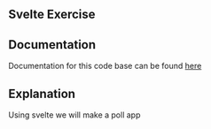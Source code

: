 ## Svelte Exercise

## Documentation
Documentation for this code base can be found <a href="https://www.youtube.com/watch?v=zojEMeQGGHs">here</a>

## Explanation
Using svelte we will make a poll app